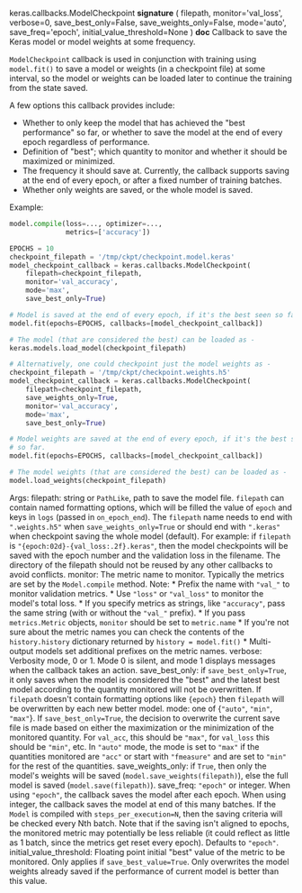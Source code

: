 keras.callbacks.ModelCheckpoint
__signature__
(
  filepath,
  monitor='val_loss',
  verbose=0,
  save_best_only=False,
  save_weights_only=False,
  mode='auto',
  save_freq='epoch',
  initial_value_threshold=None
)
__doc__
Callback to save the Keras model or model weights at some frequency.

`ModelCheckpoint` callback is used in conjunction with training using
`model.fit()` to save a model or weights (in a checkpoint file) at some
interval, so the model or weights can be loaded later to continue the
training from the state saved.

A few options this callback provides include:

- Whether to only keep the model that has achieved the "best performance" so
  far, or whether to save the model at the end of every epoch regardless of
  performance.
- Definition of "best"; which quantity to monitor and whether it should be
  maximized or minimized.
- The frequency it should save at. Currently, the callback supports saving
  at the end of every epoch, or after a fixed number of training batches.
- Whether only weights are saved, or the whole model is saved.

Example:

```python
model.compile(loss=..., optimizer=...,
              metrics=['accuracy'])

EPOCHS = 10
checkpoint_filepath = '/tmp/ckpt/checkpoint.model.keras'
model_checkpoint_callback = keras.callbacks.ModelCheckpoint(
    filepath=checkpoint_filepath,
    monitor='val_accuracy',
    mode='max',
    save_best_only=True)

# Model is saved at the end of every epoch, if it's the best seen so far.
model.fit(epochs=EPOCHS, callbacks=[model_checkpoint_callback])

# The model (that are considered the best) can be loaded as -
keras.models.load_model(checkpoint_filepath)

# Alternatively, one could checkpoint just the model weights as -
checkpoint_filepath = '/tmp/ckpt/checkpoint.weights.h5'
model_checkpoint_callback = keras.callbacks.ModelCheckpoint(
    filepath=checkpoint_filepath,
    save_weights_only=True,
    monitor='val_accuracy',
    mode='max',
    save_best_only=True)

# Model weights are saved at the end of every epoch, if it's the best seen
# so far.
model.fit(epochs=EPOCHS, callbacks=[model_checkpoint_callback])

# The model weights (that are considered the best) can be loaded as -
model.load_weights(checkpoint_filepath)
```

Args:
    filepath: string or `PathLike`, path to save the model file.
        `filepath` can contain named formatting options,
        which will be filled the value of `epoch` and keys in `logs`
        (passed in `on_epoch_end`).
        The `filepath` name needs to end with `".weights.h5"` when
        `save_weights_only=True` or should end with `".keras"` when
        checkpoint saving the whole model (default).
        For example:
        if `filepath` is `"{epoch:02d}-{val_loss:.2f}.keras"`, then the
        model checkpoints will be saved with the epoch number and the
        validation loss in the filename. The directory of the filepath
        should not be reused by any other callbacks to avoid conflicts.
    monitor: The metric name to monitor. Typically the metrics are set by
        the `Model.compile` method. Note:
        * Prefix the name with `"val_"` to monitor validation metrics.
        * Use `"loss"` or `"val_loss"` to monitor the model's total loss.
        * If you specify metrics as strings, like `"accuracy"`, pass the
            same string (with or without the `"val_"` prefix).
        * If you pass `metrics.Metric` objects, `monitor` should be set to
            `metric.name`
        * If you're not sure about the metric names you can check the
            contents of the `history.history` dictionary returned by
            `history = model.fit()`
        * Multi-output models set additional prefixes on the metric names.
    verbose: Verbosity mode, 0 or 1. Mode 0 is silent, and mode 1
        displays messages when the callback takes an action.
    save_best_only: if `save_best_only=True`, it only saves when the model
        is considered the "best" and the latest best model according to the
        quantity monitored will not be overwritten. If `filepath` doesn't
        contain formatting options like `{epoch}` then `filepath` will be
        overwritten by each new better model.
    mode: one of {`"auto"`, `"min"`, `"max"`}. If `save_best_only=True`, the
        decision to overwrite the current save file is made based on either
        the maximization or the minimization of the monitored quantity.
        For `val_acc`, this should be `"max"`, for `val_loss` this should be
        `"min"`, etc. In `"auto"` mode, the mode is set to `"max"` if the
        quantities monitored are `"acc"` or start with `"fmeasure"` and are
        set to `"min"` for the rest of the quantities.
    save_weights_only: if `True`, then only the model's weights will be
        saved (`model.save_weights(filepath)`), else the full model is
        saved (`model.save(filepath)`).
    save_freq: `"epoch"` or integer. When using `"epoch"`, the callback
        saves the model after each epoch. When using integer, the callback
        saves the model at end of this many batches. If the `Model` is
        compiled with `steps_per_execution=N`, then the saving criteria will
        be checked every Nth batch. Note that if the saving isn't aligned to
        epochs, the monitored metric may potentially be less reliable (it
        could reflect as little as 1 batch, since the metrics get reset
        every epoch). Defaults to `"epoch"`.
    initial_value_threshold: Floating point initial "best" value of the
        metric to be monitored. Only applies if `save_best_value=True`. Only
        overwrites the model weights already saved if the performance of
        current model is better than this value.
